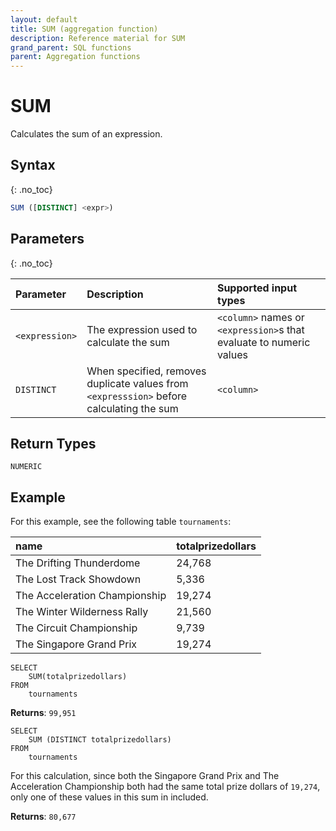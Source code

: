 ```yaml
---
layout: default
title: SUM (aggregation function)
description: Reference material for SUM
grand_parent: SQL functions
parent: Aggregation functions
---
```


# SUM

Calculates the sum of an expression.

## Syntax
{: .no_toc}

```sql
SUM ([DISTINCT] <expr>)
```
## Parameters 
{: .no_toc} 

| Parameter | Description                                     | Supported input types|
| :--------- | :----------------------------------------------|:-----------------------|
| `<expression>`   | The expression used to calculate the sum | `<column>` names or `<expression>`s that evaluate to numeric values |
| `DISTINCT` | When specified, removes duplicate values from `<expresssion>` before calculating the sum | `<column>` |

## Return Types
`NUMERIC` 

## Example

For this example, see the following table `tournaments`: 

| name                          | totalprizedollars |
| :-----------------------------| :-----------------| 
| The Drifting Thunderdome      | 24,768             |
| The Lost Track Showdown       | 5,336              |
| The Acceleration Championship | 19,274             |
| The Winter Wilderness Rally   | 21,560             |
| The Circuit Championship      | 9,739              |
| The Singapore Grand Prix      | 19,274             |

<!-- | firstname | score |
|:----------|:------|
| Deborah   |    90 |
| Albert    |    50 |
| Carol     |    11 |
| Frank     |    87 |
| Thomas    |    85 |
| Peter     |    50 |
| Sammy     |    90 |
| Humphrey  |    56 | -->


```
SELECT
	SUM(totalprizedollars)
FROM
	tournaments
```

**Returns**: `99,951`

```
SELECT
	SUM (DISTINCT totalprizedollars)
FROM
	tournaments
```

For this calculation, since both the Singapore Grand Prix and The Acceleration Championship both had the same total prize dollars of `19,274`, only one of these values in this sum in included. 

**Returns**: `80,677`
